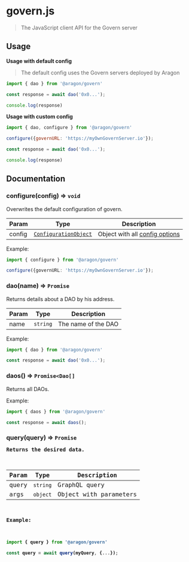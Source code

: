 # govern.js

> The JavaScript client API for the Govern server

## Usage

**Usage with default config**

> The default config uses the Govern servers deployed by Aragon

``` javascript
import { dao } from '@aragon/govern'

const response = await dao('0x0...');

console.log(response)
```

**Usage with custom config**
``` javascript
import { dao, configure } from '@aragon/govern'

configure({governURL: 'https://myOwnGovernServer.io'});

const response = await dao('0x0...');

console.log(response)
```

## Documentation

### configure(config) ⇒ <code>void</code>

Overwrites the default configuration of govern.

| Param  | Type                                                    | Description                                          |
| ------ | ------------------------------------------------------- | ---------------------------------------------------- |
| config | <code>[ConfigurationObject][ConfigurationObject]</code> | Object with all [config options][ConfigurationObject]|

Example:
``` typescript 
import { configure } from '@aragon/govern'

configure({governURL: 'https://myOwnGovernServer.io'});
```

### dao(name) ⇒ <code>Promise<Dao></code>

Returns details about a DAO by his address.

| Param  | Type                  | Description                               |
| ------ | --------------------- | ----------------------------------------- |
| name   | <code>string</code>   | The name of the DAO                       |

Example:
``` typescript 
import { dao } from '@aragon/govern'

const response = await dao('0x0...');
```

### daos() ⇒ <code>Promise<Dao[]</code>

Returns all DAOs.


Example:
``` typescript 
import { daos } from '@aragon/govern'

const response = await daos();
```

### query(query) ⇒ <code>Promise<object></code>

Returns the desired data.

| Param  | Type                      | Description                               |
| ------ | ------------------------- | ----------------------------------------- |
| query  | <code>string</code>       | GraphQL query                             |
| args   | <code>object</code>       | Object with parameters                    |

Example:
``` typescript 
import { query } from '@aragon/govern'

const query = await query(myQuery, {...});
```

[Address]: https://github.com/aragon/govern/tree/master/packages/govern/internal/configuration/Configuration.ts#L4
[ConfigurationObject]: https://github.com/aragon/govern/tree/master/packages/govern/internal/configuration/Configuration.ts#L4
